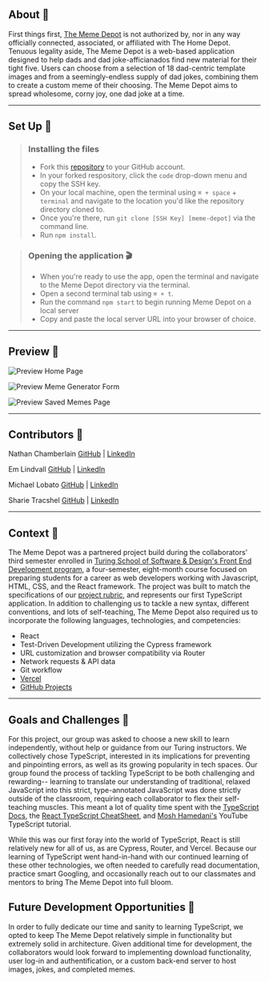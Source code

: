 ## About 🔨 

First things first, [The Meme Depot](https://memedepot.vercel.app/) is not authorized by, nor in any way officially connected, associated, or affiliated with The Home Depot. Tenuous legality aside, The Meme Depot is a web-based application designed to help dads and dad joke-afficianados find new material for their tight five. Users can choose from a selection of 18 dad-centric template images and from a seemingly-endless supply of dad jokes, combining them to create a custom meme of their choosing. The Meme Depot aims to spread wholesome, corny joy, one dad joke at a time. 

---

## Set Up 🔨 

> ### Installing the files
> - Fork this [repository](https://github.com/sdtrachsel/memedepot) to your GitHub account. 
> - In your forked respository, click the `code` drop-down menu and copy the SSH key.
> - On your local machine, open the terminal using  `⌘ + space` + `terminal` and navigate to the location you'd like the repository directory cloned to. 
> - Once you're there, run  `git clone [SSH Key] [meme-depot]` via the command line.
> - Run `npm install`.

> ### Opening the application 🎬
> - When you're ready to use the app, open the terminal and navigate to the Meme Depot directory via the terminal.
> - Open a second terminal tab using `⌘ + t`.
> - Run the command `npm start` to begin running Meme Depot on a local server
> - Copy and paste the local server URL into your browser of choice.

---

## Preview 🔨 

![Preview Home Page](https://media.giphy.com/media/v1.Y2lkPTc5MGI3NjExYWRjNTE4Zjc4MDk4MDg0MDk3OWUwMjBjMGY4YjYyNWIwNDExZTk4NCZlcD12MV9pbnRlcm5hbF9naWZzX2dpZklkJmN0PWc/ZlaAic3FS9Qj2PoowJ/giphy.gif)

![Preview Meme Generator Form](https://media.giphy.com/media/v1.Y2lkPTc5MGI3NjExNjVmODg1NjNlYjZlMGEyYjkwMmEyYzIxZDY4Y2EwOTVmNDRjNWMxMiZlcD12MV9pbnRlcm5hbF9naWZzX2dpZklkJmN0PWc/KtaV1yyJmEc4NMtwj7/giphy.gif)

![Preview Saved Memes Page](https://media.giphy.com/media/v1.Y2lkPTc5MGI3NjExODI5YjE5Y2ViMzJiY2ViYmYwZDkxYzA3YjlhZTYzYjU3ZGM0YzJhYSZlcD12MV9pbnRlcm5hbF9naWZzX2dpZklkJmN0PWc/HA1wNt8NYzpsG9Xv17/giphy.gif)

---

## Contributors 🔨 

Nathan Chamberlain [GitHub](https://github.com/CodeMeister362) | [LinkedIn](https://www.linkedin.com/in/chamberlainux/)

Em Lindvall  [GitHub](https://github.com/emlindvall) | [LinkedIn](https://www.linkedin.com/in/emilylindvall/)

Michael Lobato  [GitHub](https://github.com/mrlobatoman) | [LinkedIn](https://www.linkedin.com/in/mrlobatoman/)

Sharie Tracshel  [GitHub](https://github.com/sdtrachsel) | [LinkedIn](https://www.linkedin.com/in/sharie-trachsel/)

---

## Context 🔨 

The Meme Depot was a partnered project build during the collaborators' third semester enrolled in [Turing School of Software & Design's Front End Development program](https://frontend.turing.edu/), a four-semester, eight-month course focused on preparing students for a career as web developers working with Javascript, HTML, CSS, and the React framework. The project was built to match the specifications of our [project rubric](https://frontend.turing.edu/projects/module-3/stretch.html), and represents our first TypeScript application. In addition to challenging us to tackle a new syntax, different conventions, and lots of self-teaching, The Meme Depot also required us to incorporate the following languages, technologies, and competencies: 
  * React 
  * Test-Driven Development utilizing the Cypress framework
  * URL customization and browser compatibility via Router 
  * Network requests & API data 
  * Git workflow
  * [Vercel](https://memedepot.vercel.app/)
  * [GitHub Projects](https://github.com/users/sdtrachsel/projects/3/views/1)

---

## Goals and Challenges 🔨 
For this project, our group was asked to choose a new skill to learn independently, without help or guidance from our Turing instructors. We collectively chose TypeScript, interested in its implications for preventing and pinpointing errors, as well as its growing popularity in tech spaces. Our group found the process of tackling TypeScript to be both challenging and rewarding-- learning to translate our understanding of traditional, relaxed JavaScript into this strict, type-annotated JavaScript was done strictly outside of the classroom, requiring each collaborator to flex their self-teaching muscles. This meant a lot of quality time spent with the [TypeScript Docs](https://www.typescriptlang.org/docs), the [React TypeScript CheatSheet](https://github.com/typescript-cheatsheets/react#reacttypescript-cheatsheets), and [Mosh Hamedani's](https://www.youtube.com/watch?v=NjN00cM18Z4&list=PLTjRvDozrdlxJjrQ4phZAUmiRn-HbK3M_) YouTube TypeScript tutorial.

While this was our first foray into the world of TypeScript, React is still relatively new for all of us, as are Cypress, Router, and Vercel. Because our learning of TypeScript went hand-in-hand with our continued learning of these other technologies, we often needed to carefully read documentation, practice smart Googling, and occasionally reach out to our classmates and mentors to bring The Meme Depot into full bloom. 

## Future Development Opportunities 🔨 
In order to fully dedicate our time and sanity to learning TypeScript, we opted to keep The Meme Depot relatively simple in functionality but extremely solid in architecture. Given additional time for development, the collaborators would look forward to implementing download functionality, user log-in and authentification, or a custom back-end server to host images, jokes, and completed memes. 

